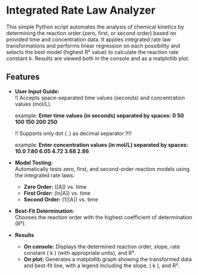 # Integrated Rate Law Analyzer

This simple Python script automates the analysis of chemical kinetics by determining the reaction order (zero, first, or second order) based on provided time and concentration data. It applies integrated rate law transformations and performs linear regression on each possibility and selects the best model (highest R² value) to calculate the reaction rate constant k. Results are viewed both in the console and as a matplotlib plot.

## Features

- **User Input Guide:**  
  !! Accepts space-separated time values (seconds) and concentration values (mol/L).

  example: **Enter time values (in seconds) separated by spaces: 0 50 100 150 200 250**

  !! Supports only dot (`.`) as decimal separator !!!!

  example: **Enter concentration values (in mol/L) separated by spaces: 10.0 7.80 6.05 4.72 3.68 2.86**

- **Model Testing:**  
  Automatically tests zero, first, and second-order reaction models using the integrated rate laws:
  - **Zero Order:** \([A]\) vs. time 
  - **First Order:** \(ln[A]\) vs. time 
  - **Second Order:** \(1/[A]\) vs. time 

- **Best-Fit Determination:**  
  Chooses the reaction order with the highest coefficient of determination (R²).

- **Results**  
  - **On console:** Displays the determined reaction order, slope, rate constant \( k \) (with appropriate units), and R².
  - **On plot:** Generates a matplotlib graph showing the transformed data and best-fit line, with a legend including the slope, \( k \), and R².

